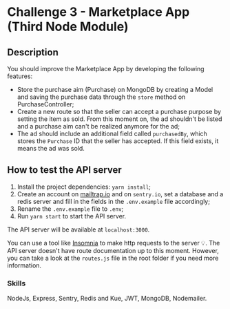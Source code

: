# Challenge 3 - Marketplace App (Third Node Module)

## Description

You should improve the Marketplace App by developing the following features:

- Store the purchase aim (Purchase) on MongoDB by creating a Model and saving the purchase data through the `store` method on PurchaseController;
- Create a new route so that the seller can accept a purchase purpose by setting the item as sold. From this moment on, the ad shouldn't be listed and a purchase aim can't be realized anymore for the ad;
- The ad should include an additional field called `purchasedBy`, which stores the `Purchase` ID that the seller has accepted. If this field exists, it means the ad was sold.

## How to test the API server

1. Install the project dependencies: `yarn install`;
2. Create an account on [mailtrap.io](<[http](https://mailtrap.io/)>) and on `sentry.io`, set a database and a redis server and fill in the fields in the `.env.example` file accordingly;
3. Rename the `.env.example` file to `.env`;
4. Run `yarn start` to start the API server.

The API server will be available at `localhost:3000`.

You can use a tool like [Insomnia](https://insomnia.rest/) to make http requests to the server :bulb:. The API server doesn't have route documentation up to this moment. However, you can take a look at the `routes.js` file in the root folder if you need more information.

### Skills

NodeJs, Express, Sentry, Redis and Kue, JWT, MongoDB, Nodemailer.
